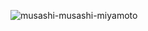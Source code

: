 ![musashi-musashi-miyamoto](https://user-images.githubusercontent.com/106690677/193643553-02fa7e6f-81a7-476a-9ad2-abcebd7ac8ef.gif)
